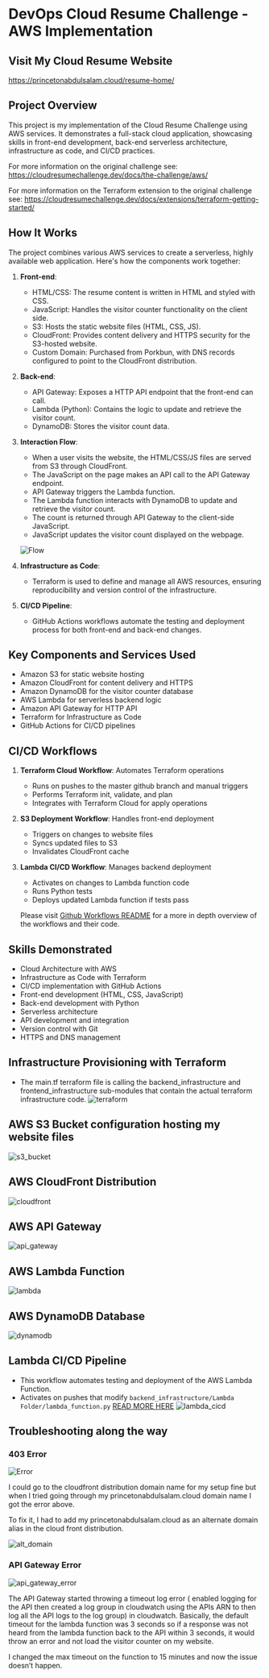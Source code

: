 # DevOps Cloud Resume Challenge - AWS Implementation

## Visit My Cloud Resume Website
https://princetonabdulsalam.cloud/resume-home/

## Project Overview
This project is my implementation of the Cloud Resume Challenge using AWS services. It demonstrates a full-stack cloud application, showcasing skills in front-end development, back-end serverless architecture, infrastructure as code, and CI/CD practices.

For more information on the original challenge see:
https://cloudresumechallenge.dev/docs/the-challenge/aws/

For more information on the Terraform extension to the original challenge see: https://cloudresumechallenge.dev/docs/extensions/terraform-getting-started/

## How It Works
The project combines various AWS services to create a serverless, highly available web application. Here's how the components work together:

1. **Front-end**:
   - HTML/CSS: The resume content is written in HTML and styled with CSS.
   - JavaScript: Handles the visitor counter functionality on the client side.
   - S3: Hosts the static website files (HTML, CSS, JS).
   - CloudFront: Provides content delivery and HTTPS security for the S3-hosted website.
   - Custom Domain: Purchased from Porkbun, with DNS records configured to point to the CloudFront distribution.


2. **Back-end**:
   - API Gateway: Exposes a HTTP API endpoint that the front-end can call.
   - Lambda (Python): Contains the logic to update and retrieve the visitor count.
   - DynamoDB: Stores the visitor count data.

3. **Interaction Flow**:
   - When a user visits the website, the HTML/CSS/JS files are served from S3 through CloudFront.
   - The JavaScript on the page makes an API call to the API Gateway endpoint.
   - API Gateway triggers the Lambda function.
   - The Lambda function interacts with DynamoDB to update and retrieve the visitor count.
   - The count is returned through API Gateway to the client-side JavaScript.
   - JavaScript updates the visitor count displayed on the webpage.

   ![Flow](https://github.com/Princeton45/DevOps-Cloud-Resume-Challenge/blob/master/images/image%20(1).png)

4. **Infrastructure as Code**:
   - Terraform is used to define and manage all AWS resources, ensuring reproducibility and version control of the infrastructure.

5. **CI/CD Pipeline**:
   - GitHub Actions workflows automate the testing and deployment process for both front-end and back-end changes.

## Key Components and Services Used
- Amazon S3 for static website hosting
- Amazon CloudFront for content delivery and HTTPS
- Amazon DynamoDB for the visitor counter database
- AWS Lambda for serverless backend logic
- Amazon API Gateway for HTTP API
- Terraform for Infrastructure as Code
- GitHub Actions for CI/CD pipelines

## CI/CD Workflows
1. **Terraform Cloud Workflow**: Automates Terraform operations
   - Runs on pushes to the master github branch and manual triggers
   - Performs Terraform init, validate, and plan
   - Integrates with Terraform Cloud for apply operations

2. **S3 Deployment Workflow**: Handles front-end deployment
   - Triggers on changes to website files
   - Syncs updated files to S3
   - Invalidates CloudFront cache

3. **Lambda CI/CD Workflow**: Manages backend deployment
   - Activates on changes to Lambda function code
   - Runs Python tests
   - Deploys updated Lambda function if tests pass

   Please visit [Github Workflows README](https://github.com/Princeton45/DevOps-Cloud-Resume-Challenge/tree/master/.github/workflows) for a more in depth overview of the workflows and their code.

## Skills Demonstrated
- Cloud Architecture with AWS
- Infrastructure as Code with Terraform
- CI/CD implementation with GitHub Actions
- Front-end development (HTML, CSS, JavaScript)
- Back-end development with Python
- Serverless architecture
- API development and integration
- Version control with Git
- HTTPS and DNS management




## Infrastructure Provisioning with Terraform

- The main.tf terraform file is calling the backend_infrastructure and frontend_infrastructure sub-modules that contain the actual terraform infrastructure code.
![terraform](https://github.com/Princeton45/DevOps-Cloud-Resume-Challenge/blob/master/images/terraform_image.png)

## AWS S3 Bucket configuration hosting my website files

![s3_bucket](https://github.com/Princeton45/DevOps-Cloud-Resume-Challenge/blob/master/images/s3bucket.png)

## AWS CloudFront Distribution

![cloudfront](https://github.com/Princeton45/DevOps-Cloud-Resume-Challenge/blob/master/images/cloudfront.png)

## AWS API Gateway

![api_gateway](https://github.com/Princeton45/DevOps-Cloud-Resume-Challenge/blob/master/images/api_gateway.png)

## AWS Lambda Function

![lambda](https://github.com/Princeton45/DevOps-Cloud-Resume-Challenge/blob/master/images/lambda.png)

## AWS DynamoDB Database

![dynamodb](https://github.com/Princeton45/DevOps-Cloud-Resume-Challenge/blob/master/images/dynamodb.png)

## Lambda CI/CD Pipeline
- This workflow automates testing and deployment of the AWS Lambda Function.
- Activates on pushes that modify `backend_infrastructure/Lambda Folder/lambda_function.py`
[READ MORE HERE](https://github.com/Princeton45/DevOps-Cloud-Resume-Challenge/tree/master/.github/workflows)
![lambda_cicd](https://github.com/Princeton45/DevOps-Cloud-Resume-Challenge/blob/master/images/lambda_cicd.png)



## Troubleshooting along the way

### 403 Error
![Error](https://github.com/Princeton45/DevOps-Cloud-Resume-Challenge/blob/master/images/403_error.png)

I could go to the cloudfront distribution domain name for my setup fine but when I tried going through my princetonabdulsalam.cloud domain name I got the error above.

To fix it, I had to add my princetonabdulsalam.cloud as an alternate domain alias in the cloud front distribution.

![alt_domain](https://github.com/Princeton45/DevOps-Cloud-Resume-Challenge/blob/master/images/alt_domain.png)

### API Gateway Error

![api_gateway_error](https://github.com/Princeton45/DevOps-Cloud-Resume-Challenge/blob/master/images/api_gateway_error.png)

The API Gateway started throwing a timeout log error ( enabled logging for the API then created a log group in cloudwatch using the APIs ARN to then log all the API logs to the log group) in cloudwatch. Basically, the default timeout for the lambda function was 3 seconds so if a response was not heard from the lambda function back to the API within 3 seconds, it would throw an error and not load the visitor counter on my website.

I changed the max timeout on the function to 15 minutes and now the issue doesn’t happen.